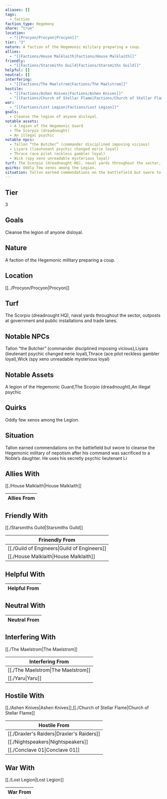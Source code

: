 ```yaml
---
aliases: []
tags:
  - faction
faction_type: Hegemony
share: "true"
location:
  - "[[Procyon/Procyon|Procyon]]"
tier: "3"
nature: A faction of the Hegemonic military preparing a coup.
allies:
  - "[[Factions/House Malklaith|Factions/House Malklaith]]"
friendly:
  - "[[Factions/Starsmiths Guild|Factions/Starsmiths Guild]]"
helpful: []
neutral: []
interfering:
  - "[[Factions/The Maelstrom|Factions/The Maelstrom]]"
hostile:
  - "[[Factions/Ashen Knives|Factions/Ashen Knives]]"
  - "[[Factions/Church of Stellar Flame|Factions/Church of Stellar Flame]]"
war:
  - "[[Factions/Lost Legion|Factions/Lost Legion]]"
goals:
  - Cleanse the legion of anyone disloyal.
notable assets:
  - A legion of the Hegemonic Guard
  - The Scorpio (dreadnought)
  - An illegal psychic
notable npcs:
  - Tallon “the Butcher” (commander disciplined imposing vicious)
  - Liyara (lieutenant psychic changed eerie loyal)
  - Thrace (ace pilot reckless gambler loyal)
  - Wick (spy xeno unreadable mysterious loyal)
turf: The Scorpio (dreadnought HQ), naval yards throughout the sector, outposts at government and public installations and trade lanes.
quirks: Oddly few xenos among the Legion.
situation: Tallon earned commendations on the battlefield but swore to cleanse the Hegemonic military of nepotism after his command was sacrificed to a Noble’s daughter. He uses his secretly psychic lieutenant Li
---
```


## Tier

3

## Goals

Cleanse the legion of anyone disloyal.

## Nature

A faction of the Hegemonic military preparing a coup.

## Location

[[../Procyon/Procyon|Procyon]]

## Turf

The Scorpio (dreadnought HQ), naval yards throughout the sector, outposts at government and public installations and trade lanes.

## Notable NPCs

Tallon “the Butcher” (commander disciplined imposing vicious),Liyara (lieutenant psychic changed eerie loyal),Thrace (ace pilot reckless gambler loyal),Wick (spy xeno unreadable mysterious loyal)

## Notable Assets

A legion of the Hegemonic Guard,The Scorpio (dreadnought),An illegal psychic

## Quirks

Oddly few xenos among the Legion.

## Situation

Tallon earned commendations on the battlefield but swore to cleanse the Hegemonic military of nepotism after his command was sacrificed to a Noble’s daughter. He uses his secretly psychic lieutenant Li

## Allies With

[[./House Malklaith|House Malklaith]]

| Allies From |
| ----------- |


## Friendly With

[[./Starsmiths Guild|Starsmiths Guild]]

| Frinendly From                                         |
| ------------------------------------------------------ |
| [[./Guild of Engineers\|Guild of Engineers]] |
| [[./House Malklaith\|House Malklaith]]       |


## Helpful With



| Helpful From |
| ------------ |


## Neutral With




| Neutral From |
| ------------ |



## Interfering With

[[./The Maelstrom|The Maelstrom]]


| Interfering From                             |
| -------------------------------------------- |
| [[./The Maelstrom\|The Maelstrom]] |
| [[./Yaru\|Yaru]]                   |



## Hostile With

[[./Ashen Knives|Ashen Knives]],[[./Church of Stellar Flame|Church of Stellar Flame]]


| Hostile From                                         |
| ---------------------------------------------------- |
| [[./Draxler's Raiders\|Draxler's Raiders]] |
| [[./Nightspeakers\|Nightspeakers]]         |
| [[./Conclave 01\|Conclave 01]]             |



## War With

[[./Lost Legion|Lost Legion]]

| War From |
| -------- |

